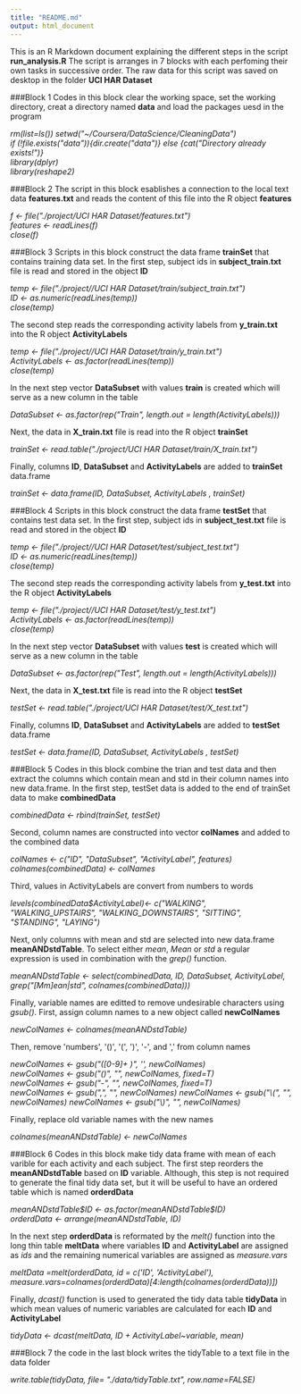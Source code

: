 ```yaml
---
title: "README.md"
output: html_document
---
```

This is an R Markdown document explaining the different steps in the script **run_analysis.R** 
The script is arranges in 7 blocks with each perfoming their own tasks in successive order. The raw data for this script was saved on desktop in the folder **UCI HAR Dataset**  

###Block 1
Codes in this block clear the working space, set the working directory, creat a directory named **data** and load the packages uesd in the program

*rm(list=ls())
setwd("~/Coursera/DataScience/CleaningData")    
if (!file.exists("data")){dir.create("data")} else {cat("Directory already exists!")}   
library(dplyr)   
library(reshape2)* 

###Block 2
The script in this block esablishes a connection to the local text data **features.txt** and reads the content of this file into the R object **features** 

*f <- file("./project/UCI HAR Dataset/features.txt")  
features <- readLines(f)  
close(f)*  

###Block 3
Scripts in this block construct the data frame **trainSet** that contains training data set. 
In the first step, subject ids in **subject_train.txt** file is read and stored in the object **ID**

*temp <- file("./project//UCI HAR Dataset/train/subject_train.txt")  
ID <- as.numeric(readLines(temp))  
close(temp)*

The second step reads the corresponding activity labels from **y_train.txt** into the R object **ActivityLabels** 

*temp <- file("./project//UCI HAR Dataset/train/y_train.txt")  
ActivityLabels <- as.factor(readLines(temp))  
close(temp)*

In the next step vector **DataSubset** with values **train** is created which will serve as a new column in the table 

*DataSubset <- as.factor(rep("Train", length.out = length(ActivityLabels)))*

Next, the data in **X_train.txt** file is read into the R object **trainSet**

*trainSet <- read.table("./project/UCI HAR Dataset/train/X_train.txt")*

Finally,  columns **ID**, **DataSubset** and **ActivityLabels** are added to **trainSet** data.frame

*trainSet <- data.frame(ID, DataSubset, ActivityLabels , trainSet)*

###Block 4
Scripts in this block construct the data frame **testSet** that contains test data set. 
In the first step, subject ids in **subject_test.txt** file is read and stored in the object **ID**

*temp <- file("./project//UCI HAR Dataset/test/subject_test.txt")  
ID <- as.numeric(readLines(temp))  
close(temp)*

The second step reads the corresponding activity labels from **y_test.txt** into the R object **ActivityLabels** 

*temp <- file("./project//UCI HAR Dataset/test/y_test.txt")  
ActivityLabels <- as.factor(readLines(temp))  
close(temp)*

In the next step vector **DataSubset** with values **test** is created which will serve as a new column in the table 

*DataSubset <- as.factor(rep("Test", length.out = length(ActivityLabels)))*

Next, the data in **X_test.txt** file is read into the R object **testSet**

*testSet <- read.table("./project/UCI HAR Dataset/test/X_test.txt")*

Finally,  columns **ID**, **DataSubset** and **ActivityLabels** are added to **testSet** data.frame

*testSet <- data.frame(ID, DataSubset, ActivityLabels , testSet)*

###Block 5
Codes in this block combine the trian and test data and then extract the columns which contain mean and std in their column names into new data.frame. 
In the first step, testSet data is added to the end of trainSet data to make **combinedData**

*combinedData <- rbind(trainSet, testSet)*

Second, column names are constructed into vector **colNames** and added to the combined data

*colNames <- c("ID", "DataSubset", "ActivityLabel", features)  
colnames(combinedData) <- colNames*

Third, values in ActivityLabels are convert  from numbers to words

*levels(combinedData$ActivityLabel)<- c("WALKING", "WALKING_UPSTAIRS", "WALKING_DOWNSTAIRS", "SITTING", "STANDING", "LAYING")*

Next, only columns with mean and std are selected into new data.frame **meanANDstdTable**.
To select either *mean*, *Mean* or *std* a regular expression is used in combination with the *grep()* function.

*meanANDstdTable <- select(combinedData, ID, DataSubset, ActivityLabel, grep("[Mm]ean|std", colnames(combinedData)))*

Finally, variable names are editted to remove undesirable characters using *gsub()*.
First, assign column names to a new object called **newColNames**

*newColNames <- colnames(meanANDstdTable)*

Then, remove 'numbers', '()', '(', ')',  '-', and ',' from column names

*newColNames <- gsub("([0-9]+ )", '', newColNames)  
newColNames <- gsub("()", "", newColNames, fixed=T)  
newColNames <- gsub("-", "", newColNames, fixed=T)  
newColNames <- gsub(",", "", newColNames)
newColNames <- gsub("\\(", "", newColNames)
newColNames <- gsub("\\)", "", newColNames)*

Finally, replace old variable names with the new names

*colnames(meanANDstdTable) <- newColNames*

###Block 6
Codes in this block make tidy data frame with mean of each varible for each activity and each subject.
The first step reorders the **meanANDstdTable** based on **ID** variable. Although, this step is not required to generate the final tidy data set, but it will be useful to have an ordered table which is named **orderdData** 

*meanANDstdTable\$ID <- as.factor(meanANDstdTable\$ID)  
orderdData <- arrange(meanANDstdTable, ID)* 

In the next step **orderdData** is reformated by the *melt()* function into the long thin table **meltData** where variables **ID** and **ActivityLabel** are assigned as *ids* and the remaining numerical variables are assigned as *measure.vars*

*meltData =melt(orderdData, id = c('ID', 'ActivityLabel'), measure.vars=colnames(orderdData)[4:length(colnames(orderdData))])*

Finally, *dcast()* function is used to generated the tidy data table **tidyData** in which mean values of numeric variables are calculated for each **ID** and **ActivityLabel**

*tidyData <- dcast(meltData, ID + ActivityLabel~variable, mean)*

###Block 7
the code in the last block writes the tidyTable to a text file in the data folder 

*write.table(tidyData, file= "./data/tidyTable.txt", row.name=FALSE)*


